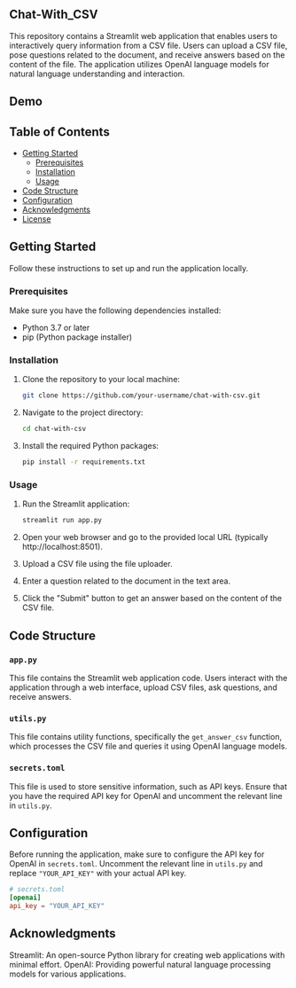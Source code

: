 ## Chat-With_CSV


This repository contains a Streamlit web application that enables users to interactively query information from a CSV file. Users can upload a CSV file, pose questions related to the document, and receive answers based on the content of the file. The application utilizes OpenAI language models for natural language understanding and interaction.


## Demo







## Table of Contents

- [Getting Started](#getting-started)
  - [Prerequisites](#prerequisites)
  - [Installation](#installation)
  - [Usage](#usage)
- [Code Structure](#code-structure)
- [Configuration](#configuration)
- [Acknowledgments](#acknowledgments)
- [License](#license)

## Getting Started

Follow these instructions to set up and run the application locally.

### Prerequisites

Make sure you have the following dependencies installed:

- Python 3.7 or later
- pip (Python package installer)

### Installation

1. Clone the repository to your local machine:

    ```bash
    git clone https://github.com/your-username/chat-with-csv.git
    ```

2. Navigate to the project directory:

    ```bash
    cd chat-with-csv
    ```

3. Install the required Python packages:

    ```bash
    pip install -r requirements.txt
    ```

### Usage

1. Run the Streamlit application:

    ```bash
    streamlit run app.py
    ```

2. Open your web browser and go to the provided local URL (typically http://localhost:8501).

3. Upload a CSV file using the file uploader.

4. Enter a question related to the document in the text area.

5. Click the "Submit" button to get an answer based on the content of the CSV file.

## Code Structure

### `app.py`

This file contains the Streamlit web application code. Users interact with the application through a web interface, upload CSV files, ask questions, and receive answers.

### `utils.py`

This file contains utility functions, specifically the `get_answer_csv` function, which processes the CSV file and queries it using OpenAI language models.

### `secrets.toml`

This file is used to store sensitive information, such as API keys. Ensure that you have the required API key for OpenAI and uncomment the relevant line in `utils.py`.

## Configuration

Before running the application, make sure to configure the API key for OpenAI in `secrets.toml`. Uncomment the relevant line in `utils.py` and replace `"YOUR_API_KEY"` with your actual API key.

```toml
# secrets.toml
[openai]
api_key = "YOUR_API_KEY"
```

## Acknowledgments

Streamlit: An open-source Python library for creating web applications with minimal effort.
OpenAI: Providing powerful natural language processing models for various applications.


